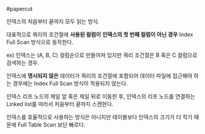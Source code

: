 #papercut 

인덱스의 처음부터 끝까지 모두 읽는 방식.

대표적으로 쿼리의 조건절에 **사용된 컬럼이** **인덱스의 첫 번째 컬럼이 아닌 경우** Index Full Scan 방식으로 동작한다.

ex) 인덱스는 (A, B, C) 컬럼순으로 만들어져 있지만 쿼리 조건절은 B 혹은 C 컬럼으로 검색하는 경우.

인덱스에 **명시되지 않은** 데이터가 쿼리의 조건절에 포함되어 데이터 파일에 접근해야 하는 경우에는 Index Full Scan 방식이 적용되지 않는다.

인덱스 리프 노드의 제일 앞 혹은 제일 뒤로 이동한 후, 인덱스의 리프 노드를 연결하는 Linked list를 따라서 처음부터 끝까지 스캔한다.

인덱스를 효율적으로 사용하는 방식은 아니지만 테이블보다 인덱스의 크기가 더 작기 때문에 Full Table Scan 보단 빠르다.
